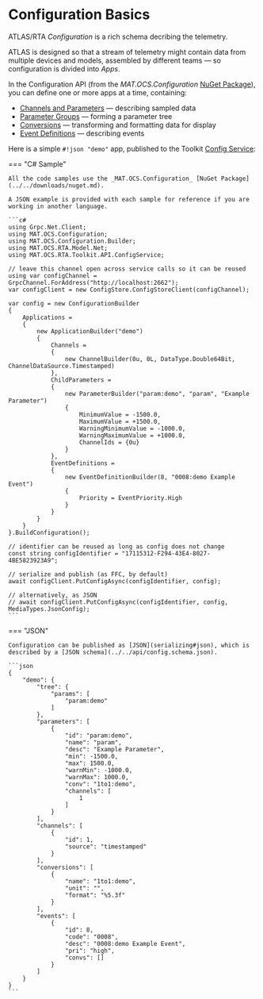 # Configuration Basics

ATLAS/RTA _Configuration_ is a rich schema decribing the telemetry.

ATLAS is designed so that a stream of telemetry might contain data from multiple devices and models, assembled by different teams &mdash; so configuration is divided into _Apps_.

In the Configuration API (from the _MAT.OCS.Configuration_ [NuGet Package](../../downloads/nuget.md)), you can define one or more apps at a time, containing:

* [Channels and Parameters](channels-parameters.md) &mdash; describing sampled data
* [Parameter Groups](parameter-groups.md) &mdash; forming a parameter tree
* [Conversions](conversions.md) &mdash; transforming and formatting data for display
* [Event Definitions](event-defs.md) &mdash; describing events

Here is a simple `#!json "demo"` app, published to the Toolkit [Config Service](../../services/rta-configsvc/grpc.md):

=== "C# Sample"

    All the code samples use the _MAT.OCS.Configuration_ [NuGet Package](../../downloads/nuget.md).

    A JSON example is provided with each sample for reference if you are working in another language.

    ```c#
    using Grpc.Net.Client;
    using MAT.OCS.Configuration;
    using MAT.OCS.Configuration.Builder;
    using MAT.OCS.RTA.Model.Net;
    using MAT.OCS.RTA.Toolkit.API.ConfigService;

    // leave this channel open across service calls so it can be reused
    using var configChannel = GrpcChannel.ForAddress("http://localhost:2662");
    var configClient = new ConfigStore.ConfigStoreClient(configChannel);

    var config = new ConfigurationBuilder
    {
        Applications =
        {
            new ApplicationBuilder("demo")
            {
                Channels =
                {
                    new ChannelBuilder(0u, 0L, DataType.Double64Bit, ChannelDataSource.Timestamped)
                },
                ChildParameters =
                {
                    new ParameterBuilder("param:demo", "param", "Example Parameter")
                    {
                        MinimumValue = -1500.0,
                        MaximumValue = +1500.0,
                        WarningMinimumValue = -1000.0,
                        WarningMaximumValue = +1000.0,
                        ChannelIds = {0u}
                    }
                },
                EventDefinitions =
                {
                    new EventDefinitionBuilder(8, "0008:demo Example Event")
                    {
                        Priority = EventPriority.High
                    }
                }
            }
        }
    }.BuildConfiguration();

    // identifier can be reused as long as config does not change
    const string configIdentifier = "17115312-F294-43E4-8027-4BE5823923A9";

    // serialize and publish (as FFC, by default)
    await configClient.PutConfigAsync(configIdentifier, config);

    // alternatively, as JSON
    // await configClient.PutConfigAsync(configIdentifier, config, MediaTypes.JsonConfig);
    ```

=== "JSON"

    Configuration can be published as [JSON](serializing#json), which is described by a [JSON schema](../../api/config.schema.json).

    ```json
    {
        "demo": {
            "tree": {
                "params": [
                    "param:demo"
                ]
            },
            "parameters": [
                {
                    "id": "param:demo",
                    "name": "param",
                    "desc": "Example Parameter",
                    "min": -1500.0,
                    "max": 1500.0,
                    "warnMin": -1000.0,
                    "warnMax": 1000.0,
                    "conv": "1to1:demo",
                    "channels": [
                        1
                    ]
                }
            ],
            "channels": [
                {
                    "id": 1,
                    "source": "timestamped"
                }
            ],
            "conversions": [
                {
                    "name": "1to1:demo",
                    "unit": "",
                    "format": "%5.3f"
                }
            ],
            "events": [
                {
                    "id": 8,
                    "code": "0008",
                    "desc": "0008:demo Example Event",
                    "pri": "high",
                    "convs": []
                }
            ]
        }
    }
    ```
